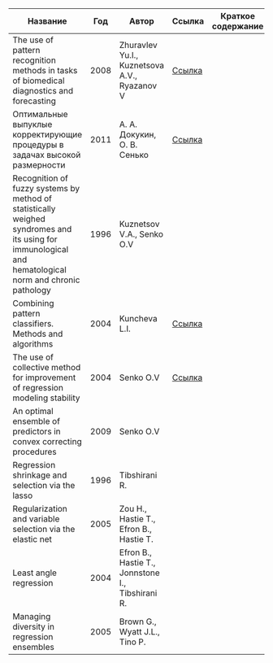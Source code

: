 | Название | Год | Автор | Ссылка | Краткое содержание |
| -------- | --- | ----- | ------ | ------------------ |
| The use of pattern recognition methods in tasks of biomedical diagnostics and forecasting|2008 | Zhuravlev Yu.I., Kuznetsova A.V., Ryazanov V|[Ссылка](https://www.researchgate.net/publication/225379093_The_use_of_pattern_recognition_methods_in_tasks_of_biomedical_diagnostics_and_forecasting)|  |
|Оптимальные выпуклые корректирующие процедуры в задачах высокой размерности|2011|А. А. Докукин, О. В. Сенько|[Ссылка](https://www.mathnet.ru/links/179002cb5f26d09d28240524699b1d0e/zvmmf9550.pdf)||
|Recognition of fuzzy systems by method of statistically weighed syndromes and its using for immunological and hematological norm and chronic pathology|1996|Kuznetsov V.A., Senko О.V|||
|Combining pattern classifiers. Methods and algorithms|2004|Kuncheva L.I.|[Ссылка](https://www.researchgate.net/publication/3303895_Combining_Pattern_Classifiers_Methods_and_Algorithms)||
|The use of collective method for improvement of regression modeling stability|2004|Senko О.V|[Ссылка](https://www.researchgate.net/publication/227270263_The_use_of_collective_methods_for_improving_the_generalizing_ability_of_prediction_methods)||
|An optimal ensemble of predictors in convex correcting procedures|2009|Senko O.V|||
|Regression shrinkage and selection via the lasso|1996|Tibshirani R.|||
|Regularization and variable selection via the elastic net|2005|Zou H., Hastie T., Efron B., Hastie T.|||
|Least angle regression|2004|Efron B., Hastie T., Jonnstone I., Tibshirani R.|||
|Managing diversity in regression ensembles|2005|Brown G., Wyatt J.L., Tino P. |||
